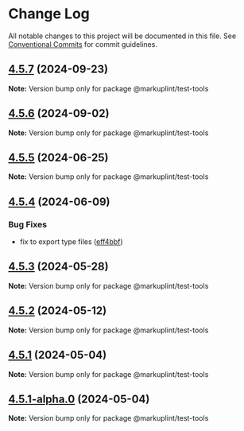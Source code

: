 # Change Log

All notable changes to this project will be documented in this file.
See [Conventional Commits](https://conventionalcommits.org) for commit guidelines.

## [4.5.7](https://github.com/markuplint/markuplint/compare/@markuplint/test-tools@4.5.6...@markuplint/test-tools@4.5.7) (2024-09-23)

**Note:** Version bump only for package @markuplint/test-tools





## [4.5.6](https://github.com/markuplint/markuplint/compare/@markuplint/test-tools@4.5.5...@markuplint/test-tools@4.5.6) (2024-09-02)

**Note:** Version bump only for package @markuplint/test-tools





## [4.5.5](https://github.com/markuplint/markuplint/compare/@markuplint/test-tools@4.5.4...@markuplint/test-tools@4.5.5) (2024-06-25)

**Note:** Version bump only for package @markuplint/test-tools

## [4.5.4](https://github.com/markuplint/markuplint/compare/@markuplint/test-tools@4.5.3...@markuplint/test-tools@4.5.4) (2024-06-09)

### Bug Fixes

- fix to export type files ([eff4bbf](https://github.com/markuplint/markuplint/commit/eff4bbfd127574809dc5e15d7cafe87699758ee0))

## [4.5.3](https://github.com/markuplint/markuplint/compare/@markuplint/test-tools@4.5.2...@markuplint/test-tools@4.5.3) (2024-05-28)

**Note:** Version bump only for package @markuplint/test-tools

## [4.5.2](https://github.com/markuplint/markuplint/compare/@markuplint/test-tools@4.5.1...@markuplint/test-tools@4.5.2) (2024-05-12)

**Note:** Version bump only for package @markuplint/test-tools

## [4.5.1](https://github.com/markuplint/markuplint/compare/@markuplint/test-tools@4.5.1-alpha.0...@markuplint/test-tools@4.5.1) (2024-05-04)

**Note:** Version bump only for package @markuplint/test-tools

## [4.5.1-alpha.0](https://github.com/markuplint/markuplint/compare/@markuplint/test-tools@4.5.0...@markuplint/test-tools@4.5.1-alpha.0) (2024-05-04)

**Note:** Version bump only for package @markuplint/test-tools
